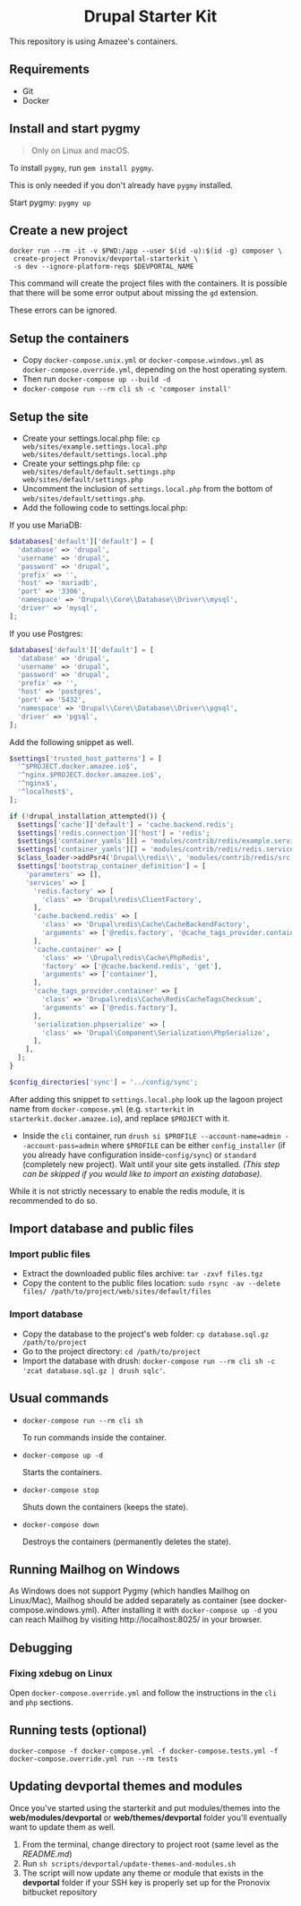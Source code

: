 <p align="center">
 <h1 align="center">Drupal Starter Kit</h1>
</p>

This repository is using Amazee's containers.

## Requirements

- Git
- Docker

## Install and start pygmy

> Only on Linux and macOS.

To install `pygmy`, run `gem install pygmy`.

This is only needed if you don't already have `pygmy` installed.

Start pygmy: `pygmy up`

## Create a new project

``` shell
docker run --rm -it -v $PWD:/app --user $(id -u):$(id -g) composer \
 create-project Pronovix/devportal-starterkit \
 -s dev --ignore-platform-reqs $DEVPORTAL_NAME
```

This command will create the project files with the containers.
It is possible that there will be some error output about missing the `gd` extension.

These errors can be ignored.

## Setup the containers

- Copy `docker-compose.unix.yml` or `docker-compose.windows.yml` as `docker-compose.override.yml`, depending on the
  host operating system.
- Then run `docker-compose up --build -d`
- `docker-compose run --rm cli sh -c 'composer install'`

## Setup the site

- Create your settings.local.php file:
  `cp web/sites/example.settings.local.php web/sites/default/settings.local.php`
- Create your settings.php file:
  `cp web/sites/default/default.settings.php web/sites/default/settings.php`
- Uncomment the inclusion of `settings.local.php` from the bottom of `web/sites/default/settings.php`.
- Add the following code to settings.local.php:

If you use MariaDB:

```php
$databases['default']['default'] = [
  'database' => 'drupal',
  'username' => 'drupal',
  'password' => 'drupal',
  'prefix' => '',
  'host' => 'mariadb',
  'port' => '3306',
  'namespace' => 'Drupal\\Core\\Database\\Driver\\mysql',
  'driver' => 'mysql',
];
```

If you use Postgres:

```php
$databases['default']['default'] = [
  'database' => 'drupal',
  'username' => 'drupal',
  'password' => 'drupal',
  'prefix' => '',
  'host' => 'postgres',
  'port' => '5432',
  'namespace' => 'Drupal\\Core\\Database\\Driver\\pgsql',
  'driver' => 'pgsql',
];
```

Add the following snippet as well.

```php
$settings['trusted_host_patterns'] = [
  '^$PROJECT.docker.amazee.io$',
  '^nginx.$PROJECT.docker.amazee.io$',
  '^nginx$',
  '^localhost$',
];

if (!drupal_installation_attempted()) {
  $settings['cache']['default'] = 'cache.backend.redis';
  $settings['redis.connection']['host'] = 'redis';
  $settings['container_yamls'][] = 'modules/contrib/redis/example.services.yml';
  $settings['container_yamls'][] = 'modules/contrib/redis/redis.services.yml';
  $class_loader->addPsr4('Drupal\\redis\\', 'modules/contrib/redis/src');
  $settings['bootstrap_container_definition'] = [
    'parameters' => [],
    'services' => [
      'redis.factory' => [
        'class' => 'Drupal\redis\ClientFactory',
      ],
      'cache.backend.redis' => [
        'class' => 'Drupal\redis\Cache\CacheBackendFactory',
        'arguments' => ['@redis.factory', '@cache_tags_provider.container', '@serialization.phpserialize'],
      ],
      'cache.container' => [
        'class' => '\Drupal\redis\Cache\PhpRedis',
        'factory' => ['@cache.backend.redis', 'get'],
        'arguments' => ['container'],
      ],
      'cache_tags_provider.container' => [
        'class' => 'Drupal\redis\Cache\RedisCacheTagsChecksum',
        'arguments' => ['@redis.factory'],
      ],
      'serialization.phpserialize' => [
        'class' => 'Drupal\Component\Serialization\PhpSerialize',
      ],
    ],
  ];
}

$config_directories['sync'] = '../config/sync';
```

After adding this snippet to `settings.local.php` look up the lagoon project name from `docker-compose.yml` (e.g. `starterkit` in `starterkit.docker.amazee.io`), and replace `$PROJECT` with it.

- Inside the `cli` container, run `drush si $PROFILE --account-name=admin --account-pass=admin` where `$PROFILE` can be
either `config_installer` (if you already have configuration inside-`config/sync`) or `standard` (completely new
project). Wait until your site gets installed. _(This step can be skipped if you would
like to import an existing database)._

While it is not strictly necessary to enable the redis module, it is recommended to do so.

## Import database and public files

### Import public files

- Extract the downloaded public files archive: `tar -zxvf files.tgz`
- Copy the content to the public files location: `sudo rsync -av --delete files/
/path/to/project/web/sites/default/files`

### Import database

- Copy the database to the project's web folder: `cp database.sql.gz /path/to/project`
- Go to the project directory: `cd /path/to/project`
- Import the database with drush: `docker-compose run --rm cli sh -c 'zcat database.sql.gz | drush sqlc'`.

## Usual commands

- `docker-compose run --rm cli sh`

  To run commands inside the container.

- `docker-compose up -d`

  Starts the containers.

- `docker-compose stop`

  Shuts down the containers (keeps the state).

- `docker-compose down`

  Destroys the containers (permanently deletes the state).

## Running Mailhog on Windows

As Windows does not support Pygmy (which handles Mailhog on Linux/Mac), Mailhog should be added
separately as container (see docker-compose.windows.yml). After installing it with `docker-compose up -d`
you can reach Mailhog by visiting http://localhost:8025/ in your browser.

## Debugging

### Fixing xdebug on Linux

Open `docker-compose.override.yml` and follow the instructions in the `cli` and `php` sections.

## Running tests (optional)

`docker-compose -f docker-compose.yml -f docker-compose.tests.yml -f docker-compose.override.yml run --rm tests`

## Updating devportal themes and modules

Once you've started using the starterkit and put modules/themes into the **web/modules/devportal** or 
**web/themes/devportal** folder you'll eventually want to update them as well.

1. From the terminal, change directory to project root (same level as the *README.md*)
2. Run `sh scripts/devportal/update-themes-and-modules.sh`
3. The script will now update any theme or module that exists in the **devportal** folder if your SSH key is properly
set up for the Pronovix bitbucket repository
